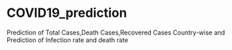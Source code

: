 # COVID19_prediction
Prediction of Total Cases,Death Cases,Recovered Cases Country-wise and Prediction of Infection rate and death rate
